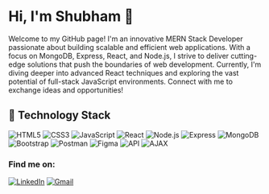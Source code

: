 # Hi, I'm Shubham 👋

Welcome to my GitHub page! I'm an innovative MERN Stack Developer passionate about building scalable and efficient web applications. With a focus on MongoDB, Express, React, and Node.js, I strive to deliver cutting-edge solutions that push the boundaries of web development. Currently, I'm diving deeper into advanced React techniques and exploring the vast potential of full-stack JavaScript environments. Connect with me to exchange ideas and opportunities!

## 🚀 Technology Stack

![HTML5](https://img.shields.io/badge/HTML5-E34F26?style=for-the-badge&logo=html5&logoColor=white)
![CSS3](https://img.shields.io/badge/CSS3-1572B6?style=for-the-badge&logo=css3&logoColor=white)
![JavaScript](https://img.shields.io/badge/JavaScript-ES6%2B-F7DF1E?style=for-the-badge&logo=javascript&logoColor=black)
![React](https://img.shields.io/badge/React-20232A?style=for-the-badge&logo=react&logoColor=61DAFB)
![Node.js](https://img.shields.io/badge/Node.js-339933?style=for-the-badge&logo=nodedotjs&logoColor=white)
![Express](https://img.shields.io/badge/Express.js-404D59?style=for-the-badge)
![MongoDB](https://img.shields.io/badge/MongoDB-4EA94B?style=for-the-badge&logo=mongodb&logoColor=white)
![Bootstrap](https://img.shields.io/badge/Bootstrap-7952B3?style=for-the-badge&logo=bootstrap&logoColor=white)
![Postman](https://img.shields.io/badge/Postman-FF6C37?style=for-the-badge&logo=postman&logoColor=white)
![Figma](https://img.shields.io/badge/Figma-F24E1E?style=for-the-badge&logo=figma&logoColor=white)
![API](https://img.shields.io/badge/API-009688?style=for-the-badge)
![AJAX](https://img.shields.io/badge/AJAX-0D89D5?style=for-the-badge)

### Find me on:
[![LinkedIn](https://img.shields.io/badge/LinkedIn-%230077B5.svg?&style=for-the-badge&logo=linkedin&logoColor=white)](https://www.linkedin.com/in/shubham-sunil-patil)
[![Gmail](https://img.shields.io/badge/Gmail-D14836?style=for-the-badge&logo=gmail&logoColor=white)](mailto:shubhampatil5333@gmail.com)
